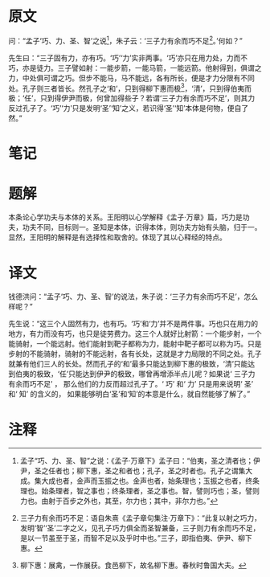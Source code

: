 # 原文
问：“孟子‘巧、力、圣、智’之说[^1]，朱子云：‘三子力有余而巧不足[^2]。’何如？”

先生曰：“三子固有力，亦有巧。‘巧’‘力’实非两事。‘巧’亦只在用力处，力而不巧，亦是徒力。三子譬如射：一能步箭，一能马箭，一能远箭。他射得到，俱谓之力，中处俱可谓之巧。但步不能马，马不能远，各有所长，便是才力分限有不同处。孔子则三者皆长。然孔子之‘和’，只到得柳下惠而极[^3]，‘清’，只到得伯夷而极；‘任’，只到得伊尹而极，何曾加得些子？若谓‘三子力有余而巧不足’，则其力反过孔子了。‘巧’‘力’只是发明‘圣’‘知’之义，若识得‘圣’‘知’本体是何物，便自了然。”
# 笔记

# 题解
本条论心学功夫与本体的关系。王阳明以心学解释《孟子·万章》篇，巧力是功夫，功夫不同，目标则一。圣知是本体，识得本体，则功夫方始有头脑，归于一。显然，王阳明的解释是有选择性和取舍的。体现了其以心释经的特点。
# 译文
钱德洪问：“孟子‘巧、力、圣、智’的说法，朱子说：‘三子力有余而巧不足’，怎么样呢？”

先生说：“这三个人固然有力，也有巧。‘巧’和‘力’并不是两件事。巧也只在用力的地方，有力而没有巧，也只是徒劳费力。这三个人就好比射箭：一个能步射，一个能骑射，一个能远射。他们能射到靶子都称为力，能射中靶子都可以称为巧。只是步射的不能骑射，骑射的不能远射，各有长处，这就是才力局限的不同之处。孔子就兼有他们三人的长处。然而孔子的‘和’最多只能达到柳下惠的极致，‘清’只能达到伯夷的极致，‘任’只能达到伊尹的极致，哪曾再增添半点儿呢？如果说‘ 三子力有余而巧不足’ ， 那么他们的力反而超过孔子了。‘ 巧’ 和‘ 力’ 只是用来说明‘ 圣’ 和‘ 知’ 的含义的， 如果能够明白‘圣’和‘知’的本意是什么，就自然能够了解了。”
# 注释

[^1]: 孟子“巧、力、圣、智”之说：《孟子·万章下》孟子曰：“伯夷，圣之清者也；伊尹，圣之任者也；柳下惠，圣之和者也；孔子，圣之时者也。孔子之谓集大成。集大成也者，金声而玉振之也。金声也者，始条理也；玉振之也者，终条理也。始条理者，智之事也；终条理者，圣之事也。智，譬则巧也；圣，譬则力也。由射于百步之外也，其至，尔力也；其中，非尔力也。”
[^2]: 三子力有余而巧不足：语自朱熹《孟子章句集注·万章下》：“此复以射之巧力，发明‘智’‘圣’二字之义，见孔子巧力俱全而圣智兼备，三子则力有余而巧不足，是以一节虽至于圣，而智不足以及乎时中也。”三子，即指伯夷、伊尹、柳下惠。
[^3]: 柳下惠：展禽，一作展获。食邑柳下，故名柳下惠。春秋时鲁国大夫。